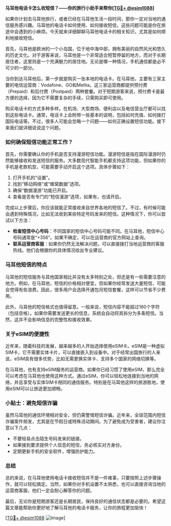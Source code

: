 **马耳他电话卡怎么收短信？——你的旅行小助手来帮你[[TG💪+ @esim1088](https://t.me/s/esim1088)]**

如果你计划去马耳他旅行，或者已经在马耳他生活一段时间，那你一定对当地的通信服务感兴趣。马耳他的电话卡如何使用、如何接收短信，这些问题可能是你在旅途中会遇到的小麻烦。今天就来详细聊聊马耳他电话卡的相关知识，尤其是如何顺利地接收短信。

首先，马耳他是欧洲的一个小岛国，位于地中海中部，拥有美丽的自然风光和悠久的历史文化。对于游客来说，马耳他是一个非常适合短暂停留的地方，而对于长期居住者，这里则是一个充满魅力的居住地。无论是哪一种情况，手机通信都是必不可少的一部分。

当你到达马耳他后，第一步就是购买一张本地的电话卡。在马耳他，主要有三家主要的电信运营商：Vodafone、GO和Melita。这三家运营商都提供预付费（Prepaid）和后付费（Postpaid）两种套餐。对于短期游客来说，预付费卡是最方便的选择，因为它不需要复杂的手续，只需购买即可使用。

购买电话卡的方式多种多样。在机场、大型商场、便利店以及电信营业厅都可以找到这些电话卡。通常，电话卡上会附带一些基本的说明，包括如何充值、如何拨打国际电话等。不过，很多人可能会忽略一个问题——如何正确设置短信功能。接下来我们就详细说说这个问题。

### 如何确保短信功能正常工作？

首先，你需要确认你的手机是否支持漫游短信功能。漫游短信是指在国际漫游时仍然能够接收和发送短信的服务。大多数现代智能手机都支持这项功能，但如果你的手机是老款机型，可能需要手动开启这个选项。具体步骤如下：

1. 打开手机的“设置”。
2. 找到“移动网络”或“蜂窝数据”选项。
3. 确保“数据漫游”功能已开启。
4. 查看是否有专门的“短信漫游”选项，如果有，也请开启。

完成以上步骤后，你应该就能正常接收来自世界各地的短信了。不过，有时候可能会遇到特殊情况，比如无法收到某些特定号码发来的短信。这种情况下，你可以尝试以下方法：

- **检查短信中心号码**：不同国家的短信中心号码可能不同。在马耳他，短信中心号码通常是“+356”。如果不确定，可以在运营商的官方网站上查询。
- **联系运营商客服**：如果你仍然无法解决问题，可以直接拨打当地运营商的客服热线。他们会根据你的具体情况给出专业建议。

### 马耳他短信的特点

马耳他的短信服务与其他国家相比并没有太多特别之处，但还是有一些需要注意的地方。例如，在马耳他，短信的价格相对便宜，但如果你经常发送大量短信，可能会觉得有些浪费。因此，很多用户会选择开通包月短信套餐，这样可以节省不少费用。

此外，马耳他的短信格式也值得留意。一般来说，短信内容不能超过160个字符（包括空格）。如果你需要发送更长的信息，系统会自动将其拆分为多条短信。当然，这并不会影响信息的完整性和接收效果。

### 关于eSIM的便捷性

近年来，随着科技的发展，越来越多的人开始选择使用eSIM卡。eSIM是一种虚拟SIM卡，它不需要实体卡片，可以直接嵌入到设备中。对于经常出国旅行的人来说，eSIM具有很多优势，比如无需更换实体卡、支持多个国家的网络切换等。

在马耳他，也有支持eSIM服务的运营商。如果你已经习惯了使用eSIM，那么完全可以考虑在马耳他也使用这种方式。通过eSIM，你可以轻松地连接到当地的网络，并且享受与实体SIM卡相同的通信服务。特别是在马耳他这样的旅游胜地，使用eSIM可以让旅途更加顺畅。

### 小贴士：避免短信诈骗

虽然马耳他的通信环境相对安全，但仍需警惕短信诈骗。近年来，全球范围内短信诈骗案件频发，尤其是在节假日或特殊活动期间。为了避免成为受害者，建议你注意以下几点：

- 不要轻易点击陌生号码发来的链接。
- 如果接到要求提供个人信息的短信，务必核实对方身份。
- 定期更新手机的安全软件，增强防护能力。

### 总结

总的来说，在马耳他使用电话卡接收短信并不是一件难事，只要按照上述步骤操作，就可以轻松搞定。当然，如果你对手机设置不太熟悉，也可以直接咨询当地的运营商客服，他们一定会耐心解答你的问题。

最后，无论你是短期游客还是长期居民，保持良好的通信状态都是必要的。希望这篇文章能帮助你更好地了解马耳他的电话卡服务，让你的旅程更加愉快！

[[TG💪+ @esim1088](https://t.me/s/esim1088) ![Image](https://i.postimg.cc/4NQfJmqS/Snipaste-2025-05-13-00-14-12.png)]